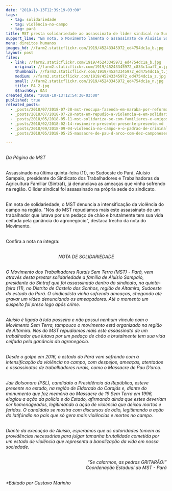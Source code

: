 ```yaml
---
date: "2018-10-13T12:39:19-03:00"
tags:
  - tag: solidariedade
  - tag: violência-no-campo
  - tag: pará
title: MST presta solidariedade ao assassinato de líder sindical no Sudoeste do Pará
support_line: "Em nota, o Movimento lamenta o assassinato de Aluísio Sampaio, presidente do Sindicato da Agricultura Familiar, morto na última quinta-feira (11)."
menu: direitos humanos
images_hd: //farm2.staticflickr.com/1919/45243345972_ed4754dc1a_b.jpg
layout: post
files:
  - link: //farm2.staticflickr.com/1919/45243345972_ed4754dc1a_b.jpg
    original: //farm2.staticflickr.com/1919/45243345972_c833c1aaf7_o.jpg
    thumbnail: //farm2.staticflickr.com/1919/45243345972_ed4754dc1a_t.jpg
    medium: //farm2.staticflickr.com/1919/45243345972_ed4754dc1a_z.jpg
    small: //farm2.staticflickr.com/1919/45243345972_ed4754dc1a_n.jpg
    title: PA 2.jpg
    $$hashKey: 0A4
created_date: "2018-10-13T12:54:30-03:00"
published: true
releated_posts:
  - _posts/2018/07/2018-07-28-mst-reocupa-fazenda-em-maraba-por-reforma-agraria.md
  - _posts/2018/07/2018-07-28-nota-em-repudio-a-violencia-e-em-solidariedade-as-trabalhadoras-es-sem-terra-do-acampamento-hugo-chavez-no-para.md
  - _posts/2018/05/2018-05-11-mst-solidariza-se-com-familiares-e-amigos-do-companheiro-ze-guilherme.md
  - _posts/2018/02/2018-02-14-rosimeire-presente-presente-presente.md
  - _posts/2018/09/2018-09-04-violencia-no-campo-e-o-padrao-de-criminalizacao-dos-movimentos-sociais.md
  - _posts/2018/05/2018-05-25-massacre-de-pau-d-arco-com-dez-camponeses-mortos-pela-policia-completa-1-ano.md

---
```

<p><br />
<em>Da P&aacute;gina do MST</em><br />
&nbsp;</p>

<p>Assassinado na &uacute;ltima quinta-feira (11), no Sudoeste do Par&aacute;, Alu&iacute;sio Sampaio, presidente do Sindicato dos Trabalhadores e Trabalhadoras da Agricultura Familiar (Sintraf), j&aacute; denunciava as amea&ccedil;as que vinha sofrendo na regi&atilde;o. O l&iacute;der sindical foi assassinado na pr&oacute;pria sede do sindicato.<br />
&nbsp;</p>

<p>Em nota de solidariedade, o MST denuncia a intensifica&ccedil;&atilde;o da viol&ecirc;ncia do campo na regi&atilde;o. &quot;N&oacute;s do MST repudiamos mais este assassinato de um trabalhador que lutava por um peda&ccedil;o de ch&atilde;o e brutalmente tem sua vida ceifada pela gan&acirc;ncia do agroneg&oacute;cio&quot;, destaca trecho da nota do Movimento.<br />
&nbsp;</p>

<p>Confira a nota na &iacute;ntegra:<br />
&nbsp;</p>

<p style="text-align: center;"><em>NOTA DE SOLIDARIEDADE</em><br />
&nbsp;</p>

<p><em>O Movimento dos Trabalhadores Rurais Sem Terra (MST) - Par&aacute;, vem atrav&eacute;s desta prestar solidariedade a fam&iacute;lia de Alu&iacute;sio Sampaio, presidente do Sintraf que foi assassinado dentro do sindicato, na quinta-feira (11), no Distrito de Castelo dos Sonhos, regi&atilde;o de Altamira, Sudoeste do estado do Par&aacute;. O sindicalista vinha sofrendo amea&ccedil;as, chegando at&eacute; gravar um v&iacute;deo denunciando os amea&ccedil;adores. At&eacute; o momento um suspeito foi preso logo ap&oacute;s crime.</em><br />
&nbsp;</p>

<p><em>Alu&iacute;sio &eacute; ligado &agrave; luta posseira e n&atilde;o possui nenhum v&iacute;nculo com o Movimento Sem Terra, tampouco o movimento est&aacute; organizado na regi&atilde;o de Altamira. N&oacute;s do MST repudiamos mais este assassinato de um trabalhador que lutava por um peda&ccedil;o de ch&atilde;o e brutalmente tem sua vida ceifada pela gan&acirc;ncia do agroneg&oacute;cio.</em><br />
&nbsp;</p>

<p><em>Desde o golpe em 2016, o estado do Par&aacute; vem sofrendo com a intensifica&ccedil;&atilde;o da viol&ecirc;ncia no campo, com despejos, amea&ccedil;as, atentados e assassinatos de trabalhadores rurais, como o Massacre de Pau D&rsquo;arco.</em><br />
&nbsp;</p>

<p><em>Jair Bolsonaro (PSL), candidato a Presid&ecirc;ncia da Rep&uacute;blica, esteve presente no estado, na regi&atilde;o de Eldorado do Caraj&aacute;s e, diante do monumento que faz mem&oacute;ria ao Massacre de 19 Sem Terra&nbsp;em 1996, elogiou a a&ccedil;&atilde;o da pol&iacute;cia e do Estado, afirmando ainda que estes deveriam ser homenageados, legitimando a a&ccedil;&atilde;o de viol&ecirc;ncia que deixou mortos e feridos. O candidato se mostra com discursos de &oacute;dio, legitimando a a&ccedil;&atilde;o do latif&uacute;ndio no pa&iacute;s que s&oacute; gera mais viol&ecirc;ncias e mortes no campo.</em><br />
&nbsp;</p>

<p><em>Diante da execu&ccedil;&atilde;o de Alu&iacute;sio, esperamos que as autoridades tomem as provid&ecirc;ncias necess&aacute;rias para julgar tamanha brutalidade cometida por um estado de viol&ecirc;ncia que representa a banaliza&ccedil;&atilde;o da vida em nossa sociedade.</em><br />
&nbsp;</p>

<p style="text-align: right;"><em>&ldquo;Se calarmos, as pedras GRITAR&Atilde;O!&rdquo;<br />
Coordena&ccedil;&atilde;o Estadual do MST - Par&aacute;</em><br />
&nbsp;</p>

<p><em>*Editado por Gustavo Marinho</em></p>
